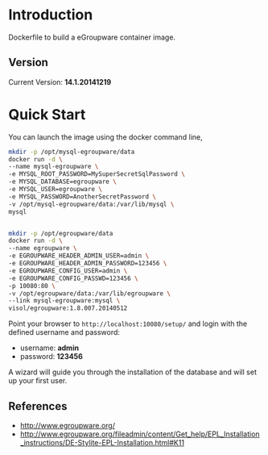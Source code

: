 # Introduction

Dockerfile to build a eGroupware container image.

## Version

Current Version: **14.1.20141219**

# Quick Start

You can launch the image using the docker command line,

```bash
mkdir -p /opt/mysql-egroupware/data
docker run -d \
--name mysql-egroupware \
-e MYSQL_ROOT_PASSWORD=MySuperSecretSqlPassword \
-e MYSQL_DATABASE=egroupware \
-e MYSQL_USER=egroupware \
-e MYSQL_PASSWORD=AnotherSecretPassword \
-v /opt/mysql-egroupware/data:/var/lib/mysql \
mysql


mkdir -p /opt/egroupware/data
docker run -d \
--name egroupware \
-e EGROUPWARE_HEADER_ADMIN_USER=admin \
-e EGROUPWARE_HEADER_ADMIN_PASSWORD=123456 \
-e EGROUPWARE_CONFIG_USER=admin \
-e EGROUPWARE_CONFIG_PASSWD=123456 \
-p 10080:80 \
-v /opt/egroupware/data:/var/lib/egroupware \
--link mysql-egroupware:mysql \
visol/egroupware:1.8.007.20140512
```

Point your browser to `http://localhost:10080/setup/` and login with the defined username and password:

* username: **admin**
* password: **123456**

A wizard will guide you through the installation of the database and will set up your first user.

## References
  * http://www.egroupware.org/
  * http://www.egroupware.org/fileadmin/content/Get_help/EPL_Installation_instructions/DE-Stylite-EPL-Installation.html#K11